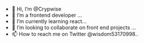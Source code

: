 - 👋 Hi, I’m @Crypwise
- 👀 I’m a frontend developer ...
- 🌱 I’m currently learning react...
- 💞️ I’m looking to collaborate on front end projects ...
- 📫 How to reach me on Twitter @wisdom53170998..

<!---
Crypwise/Crypwise is a ✨ special ✨ repository because its `README.md` (this file) appears on your GitHub profile.
You can click the Preview link to take a look at your changes.
--->
